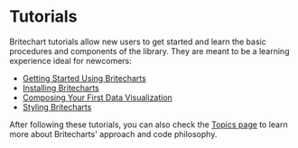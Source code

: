 # Tutorials
Britechart tutorials allow new users to get started and learn the basic procedures and components of the library. They are meant to be a learning experience ideal for newcomers:

* [Getting Started Using Britecharts][gettingStarted]
* [Installing Britecharts][installingBritecharts]
* [Composing Your First Data Visualization][composingDataviz]
* [Styling Britecharts][stylingBritecharts]

After following these tutorials, you can also check the [Topics page][topicsIndex] to learn more about Britecharts' approach and code philosophy.

[gettingStarted]: ./getting-started.md
[installingBritecharts]: http://britecharts.github.io/britecharts/installing-britecharts.html
[composingDataviz]: http://britecharts.github.io/britecharts/composing-dataviz.html
[stylingBritecharts]: http://britecharts.github.io/britecharts/styling-charts.html
[topicsIndex]: http://britecharts.github.io/britecharts/topics-index.html

